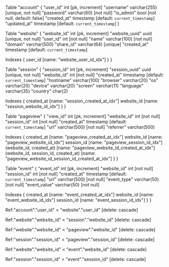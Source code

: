 Table "account" {
  "user_id" int [pk, increment]
  "username" varchar(255) [unique, not null]
  "password" varchar(60) [not null]
  "is_admin" bool [not null, default: false]
  "created_at" timestamp [default: `current_timestamp`]
  "updated_at" timestamp [default: `current_timestamp`]
}

Table "website" {
  "website_id" int [pk, increment]
  "website_uuid" uuid [unique, not null]
  "user_id" int [not null]
  "name" varchar(100) [not null]
  "domain" varchar(500)
  "share_id" varchar(64) [unique]
  "created_at" timestamp [default: `current_timestamp`]

Indexes {
  user_id [name: "website_user_id_idx"]
}
}

Table "session" {
  "session_id" int [pk, increment]
  "session_uuid" uuid [unique, not null]
  "website_id" int [not null]
  "created_at" timestamp [default: `current_timestamp`]
  "hostname" varchar(100)
  "browser" varchar(20)
  "os" varchar(20)
  "device" varchar(20)
  "screen" varchar(11)
  "language" varchar(35)
  "country" char(2)

Indexes {
  created_at [name: "session_created_at_idx"]
  website_id [name: "session_website_id_idx"]
}
}

Table "pageview" {
  "view_id" int [pk, increment]
  "website_id" int [not null]
  "session_id" int [not null]
  "created_at" timestamp [default: `current_timestamp`]
  "url" varchar(500) [not null]
  "referrer" varchar(500)

Indexes {
  created_at [name: "pageview_created_at_idx"]
  website_id [name: "pageview_website_id_idx"]
  session_id [name: "pageview_session_id_idx"]
  (website_id, created_at) [name: "pageview_website_id_created_at_idx"]
  (website_id, session_id, created_at) [name: "pageview_website_id_session_id_created_at_idx"]
}
}

Table "event" {
  "event_id" int [pk, increment]
  "website_id" int [not null]
  "session_id" int [not null]
  "created_at" timestamp [default: `current_timestamp`]
  "url" varchar(500) [not null]
  "event_type" varchar(50) [not null]
  "event_value" varchar(50) [not null]

Indexes {
  created_at [name: "event_created_at_idx"]
  website_id [name: "event_website_id_idx"]
  session_id [name: "event_session_id_idx"]
}
}

Ref:"account"."user_id" < "website"."user_id" [delete: cascade]

Ref:"website"."website_id" < "session"."website_id" [delete: cascade]

Ref:"website"."website_id" < "pageview"."website_id" [delete: cascade]

Ref:"session"."session_id" < "pageview"."session_id" [delete: cascade]

Ref:"website"."website_id" < "event"."website_id" [delete: cascade]

Ref:"session"."session_id" < "event"."session_id" [delete: cascade]

